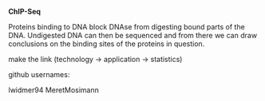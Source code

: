 **ChIP-Seq**

Proteins binding to DNA block DNAse from digesting bound parts of the DNA.
Undigested DNA can then be sequenced and from there we can draw conclusions on the binding sites of the proteins in question.

make the link (technology -> application -> statistics)

github usernames:

lwidmer94
MeretMosimann
